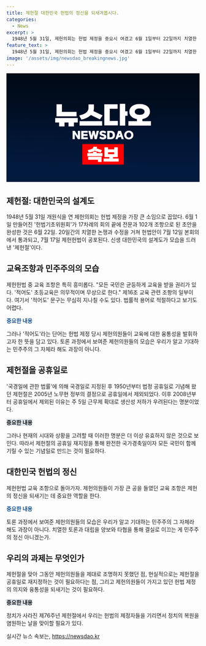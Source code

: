 ```yaml
---
title: 제헌절 대한민국 헌법의 정신을 되새겨봅시다.
categories:
  - News
excerpt: >
  1948년 5월 31일, 제헌의회는 헌법 제정을 중요시 여겼고 6월 1일부터 22일까지 치열한 논쟁 끝에 헌법안이 통과되어 7월 17일 제헌헌법이 공포됐다. 교육 조항 토론에서 적어도라는 문구로 논란이 있었고, 중등교육까지의 의무교육을 제안하는 등 토론과 양보의 흔적이 존재했다. 2008년부터 제헌절은 공휴일에서 제외되었지만, 다시 공휴일로 지정되어야 한다는 요구가 제기되고 있다. 제헌의원들의 헌법의 정신과 노력, 그리고 과제가 대한민국의 역사와 민주주의 정신을 보여주고 있다.
feature_text: >
  1948년 5월 31일, 제헌의회는 헌법 제정을 중요시 여겼고 6월 1일부터 22일까지 치열한 논쟁 끝에 헌법안이 통과되어 7월 17일 제헌헌법이 공포됐다. 교육 조항 토론에서 적어도라는 문구로 논란이 있었고, 중등교육까지의 의무교육을 제안하는 등 토론과 양보의 흔적이 존재했다. 2008년부터 제헌절은 공휴일에서 제외되었지만, 다시 공휴일로 지정되어야 한다는 요구가 제기되고 있다. 제헌의원들의 헌법의 정신과 노력, 그리고 과제가 대한민국의 역사와 민주주의 정신을 보여주고 있다.
image: '/assets/img/newsdao_breakingnews.jpg'
---
```


<p><img src="/assets/img/newsdao_breakingnews.jpg" alt="ranknews 속보" /></p>

<h2 data-ke-size="size26">제헌절: 대한민국의 설계도</h2>

<p data-ke-size="size16">1948년 5월 31일 개원식을 연 제헌의회는 헌법 제정을 가장 큰 소임으로 꼽았다. 6월 1일 만들어진 '헌법기초위원회'가 17차례의 회의 끝에 전문과 102개 조항으로 된 초안을 완성한 것은 6월 22일. 20일간의 치열한 논쟁과 수정을 거쳐 헌법안이 7월 12일 본회의에서 통과되고, 7월 17일 제헌헌법이 공포된다. 신생 대한민국의 설계도가 모습을 드러낸 '제헌절'이다. </p>

<h2 data-ke-size="size26">교육조항과 민주주의의 모습</h2>

<p data-ke-size="size16">제헌헌법 중 교육 조항은 특히 흥미롭다. "모든 국민은 균등하게 교육을 받을 권리가 있다. '적어도' 초등교육은 의무적이며 무상으로 한다." 제16조 교육 관련 조항의 일부이다. 여기서 '적어도' 문구는 무심히 지나칠 수도 있다. 법률적 용어로 적절하다고 보기도 어렵다. </p>

<p data-ke-size="size16"><b><span style="color: #1a5490;">중요한 내용</span></b></p>

<p data-ke-size="size16">그러나 '적어도'라는 단어는 헌법 제정 당시 제헌의원들이 교육에 대한 융통성을 발휘하고자 한 뜻을 담고 있다. 토론 과정에서 보여준 제헌의원들의 모습은 우리가 알고 기대하는 민주주의 그 자체라 해도 과장이 아니다. </p>

<h2 data-ke-size="size26">제헌절을 공휴일로</h2>

<p data-ke-size="size16">'국경일에 관한 법률'에 의해 국경일로 지정된 후 1950년부터 법정 공휴일로 기념해 왔던 제헌절은 2005년 노무현 정부의 결정으로 공휴일에서 제외되었다. 이후 2008년부터 공휴일에서 제외된 이유는 주 5일 근무제 확대로 생산성 저하가 우려된다는 명분이었다. </p>

<p data-ke-size="size16"><b><span style="background-color: #21538527;">중요한 내용</span></b></p>

<p data-ke-size="size16">그러나 현재의 시대와 상황을 고려할 때 이러한 명분은 더 이상 유효하지 않은 것으로 보인다. 따라서 제헌절의 공휴일 재지정을 통해 완전한 국가경축일이자 모든 국민이 함께 기릴 수 있는 기념일로 만드는 것이 필요하다. </p>

<h2 data-ke-size="size26">대한민국 헌법의 정신</h2>

<p data-ke-size="size16">제헌헌법 교육 조항으로 돌아가자. 제헌의원들이 가장 큰 공을 들였던 교육 조항은 제헌의 정신을 되새기는 데 중요한 역할을 한다. </p>

<p data-ke-size="size16"><b><span style="color: #1a5490;">중요한 내용</span></b></p>

<p data-ke-size="size16">토론 과정에서 보여준 제헌의원들의 모습은 우리가 알고 기대하는 민주주의 그 자체라 해도 과장이 아니다. 치열한 토론과 대립을 양보와 타협을 통해 결실로 이끄는 게 민주주의 정신 아니겠는가. </p>

<h2 data-ke-size="size26">우리의 과제는 무엇인가</h2>

<p data-ke-size="size16">제헌절을 맞아 그동안 제헌의원들을 제대로 조명하지 못했던 점, 현실적으로는 제헌절을 공휴일로 재지정하는 것이 필요하다는 점, 그리고 제헌의원들이 가지고 있던 헌법 제정의 의지와 융통성을 되새기는 것이 필요하다. </p>

<p data-ke-size="size16"><b><span style="background-color: #21538527;">중요한 내용</span></b></p>

<p data-ke-size="size16">정치가 사라진 제76주년 제헌절에서 우리는 헌법의 제정자들을 기리면서 정치의 복원을 염원하는 날을 맞이할 필요가 있다. </p>
실시간 뉴스 속보는, <a href="https://newsdao.kr" rel="dofollow">https://newsdao.kr</a>


